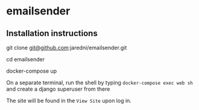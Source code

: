 # emailsender

## Installation instructions
git clone git@github.com:jaredni/emailsender.git

cd emailsender

docker-compose up

On a separate terminal, run the shell by typing `docker-compose exec web sh` and create a django superuser from there

The site will be found in the `View Site` upon log in.
